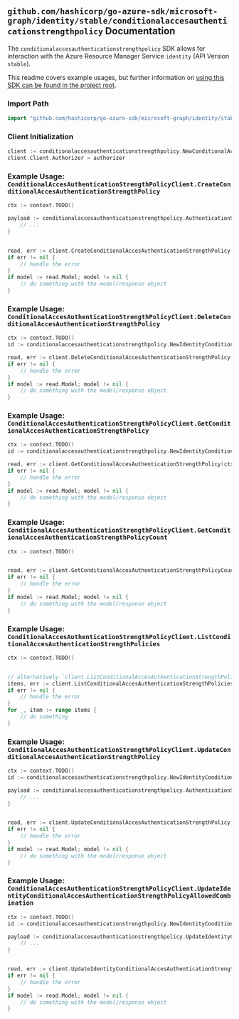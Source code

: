 
## `github.com/hashicorp/go-azure-sdk/microsoft-graph/identity/stable/conditionalaccesauthenticationstrengthpolicy` Documentation

The `conditionalaccesauthenticationstrengthpolicy` SDK allows for interaction with the Azure Resource Manager Service `identity` (API Version `stable`).

This readme covers example usages, but further information on [using this SDK can be found in the project root](https://github.com/hashicorp/go-azure-sdk/tree/main/docs).

### Import Path

```go
import "github.com/hashicorp/go-azure-sdk/microsoft-graph/identity/stable/conditionalaccesauthenticationstrengthpolicy"
```


### Client Initialization

```go
client := conditionalaccesauthenticationstrengthpolicy.NewConditionalAccesAuthenticationStrengthPolicyClientWithBaseURI("https://management.azure.com")
client.Client.Authorizer = authorizer
```


### Example Usage: `ConditionalAccesAuthenticationStrengthPolicyClient.CreateConditionalAccesAuthenticationStrengthPolicy`

```go
ctx := context.TODO()

payload := conditionalaccesauthenticationstrengthpolicy.AuthenticationStrengthPolicy{
	// ...
}


read, err := client.CreateConditionalAccesAuthenticationStrengthPolicy(ctx, payload)
if err != nil {
	// handle the error
}
if model := read.Model; model != nil {
	// do something with the model/response object
}
```


### Example Usage: `ConditionalAccesAuthenticationStrengthPolicyClient.DeleteConditionalAccesAuthenticationStrengthPolicy`

```go
ctx := context.TODO()
id := conditionalaccesauthenticationstrengthpolicy.NewIdentityConditionalAccesAuthenticationStrengthPolicyID("authenticationStrengthPolicyIdValue")

read, err := client.DeleteConditionalAccesAuthenticationStrengthPolicy(ctx, id)
if err != nil {
	// handle the error
}
if model := read.Model; model != nil {
	// do something with the model/response object
}
```


### Example Usage: `ConditionalAccesAuthenticationStrengthPolicyClient.GetConditionalAccesAuthenticationStrengthPolicy`

```go
ctx := context.TODO()
id := conditionalaccesauthenticationstrengthpolicy.NewIdentityConditionalAccesAuthenticationStrengthPolicyID("authenticationStrengthPolicyIdValue")

read, err := client.GetConditionalAccesAuthenticationStrengthPolicy(ctx, id)
if err != nil {
	// handle the error
}
if model := read.Model; model != nil {
	// do something with the model/response object
}
```


### Example Usage: `ConditionalAccesAuthenticationStrengthPolicyClient.GetConditionalAccesAuthenticationStrengthPolicyCount`

```go
ctx := context.TODO()


read, err := client.GetConditionalAccesAuthenticationStrengthPolicyCount(ctx)
if err != nil {
	// handle the error
}
if model := read.Model; model != nil {
	// do something with the model/response object
}
```


### Example Usage: `ConditionalAccesAuthenticationStrengthPolicyClient.ListConditionalAccesAuthenticationStrengthPolicies`

```go
ctx := context.TODO()


// alternatively `client.ListConditionalAccesAuthenticationStrengthPolicies(ctx)` can be used to do batched pagination
items, err := client.ListConditionalAccesAuthenticationStrengthPoliciesComplete(ctx)
if err != nil {
	// handle the error
}
for _, item := range items {
	// do something
}
```


### Example Usage: `ConditionalAccesAuthenticationStrengthPolicyClient.UpdateConditionalAccesAuthenticationStrengthPolicy`

```go
ctx := context.TODO()
id := conditionalaccesauthenticationstrengthpolicy.NewIdentityConditionalAccesAuthenticationStrengthPolicyID("authenticationStrengthPolicyIdValue")

payload := conditionalaccesauthenticationstrengthpolicy.AuthenticationStrengthPolicy{
	// ...
}


read, err := client.UpdateConditionalAccesAuthenticationStrengthPolicy(ctx, id, payload)
if err != nil {
	// handle the error
}
if model := read.Model; model != nil {
	// do something with the model/response object
}
```


### Example Usage: `ConditionalAccesAuthenticationStrengthPolicyClient.UpdateIdentityConditionalAccesAuthenticationStrengthPolicyAllowedCombination`

```go
ctx := context.TODO()
id := conditionalaccesauthenticationstrengthpolicy.NewIdentityConditionalAccesAuthenticationStrengthPolicyID("authenticationStrengthPolicyIdValue")

payload := conditionalaccesauthenticationstrengthpolicy.UpdateIdentityConditionalAccesAuthenticationStrengthPolicyAllowedCombinationRequest{
	// ...
}


read, err := client.UpdateIdentityConditionalAccesAuthenticationStrengthPolicyAllowedCombination(ctx, id, payload)
if err != nil {
	// handle the error
}
if model := read.Model; model != nil {
	// do something with the model/response object
}
```
